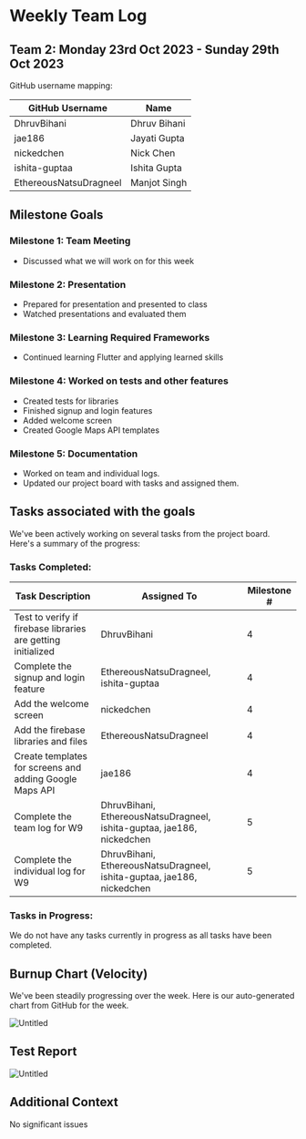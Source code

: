 # Weekly Team Log

## Team 2: Monday 23rd Oct 2023 - Sunday 29th Oct 2023

GitHub username mapping:

| GitHub Username | Name |
| --- | --- |
| DhruvBihani | Dhruv Bihani |
| jae186 | Jayati Gupta |
| nickedchen | Nick Chen |
| ishita-guptaa | Ishita Gupta |
| EthereousNatsuDragneel | Manjot Singh |

## Milestone Goals

### Milestone 1: Team Meeting

- Discussed what we will work on for this week

### Milestone 2: Presentation

- Prepared for presentation and presented to class
- Watched presentations and evaluated them

### Milestone 3: Learning Required Frameworks

- Continued learning Flutter and applying learned skills

### Milestone 4: Worked on tests and other features

- Created tests for libraries
- Finished signup and login features
- Added welcome screen
- Created Google Maps API templates

### Milestone 5: Documentation

- Worked on team and individual logs.
- Updated our project board with tasks and assigned them.

## Tasks associated with the goals

We've been actively working on several tasks from the project board. Here's a summary of the progress:

### Tasks Completed:

| Task Description | Assigned To | Milestone # |
| --- | --- | --- |
| Test to verify if firebase libraries are getting initialized | DhruvBihani | 4 |
| Complete the signup and login feature | EthereousNatsuDragneel, ishita-guptaa | 4 |
| Add the welcome screen | nickedchen | 4 |
| Add the firebase libraries and files | EthereousNatsuDragneel | 4 |
| Create templates for screens and adding Google Maps API | jae186 | 4 |
| Complete the team log for W9 | DhruvBihani, EthereousNatsuDragneel, ishita-guptaa, jae186, nickedchen | 5 |
| Complete the individual log for W9 | DhruvBihani, EthereousNatsuDragneel, ishita-guptaa, jae186, nickedchen | 5 |

### Tasks in Progress:

We do not have any tasks currently in progress as all tasks have been completed.

## Burnup Chart (Velocity)

We've been steadily progressing over the week. Here is our auto-generated chart from GitHub for the week.

![Untitled](https://prod-files-secure.s3.us-west-2.amazonaws.com/2f8ceb39-af08-45bd-aa32-7940e9a18760/3821d9f1-9e1c-41ff-b565-0599e9959210/Untitled.png)

## Test Report

![Untitled](https://prod-files-secure.s3.us-west-2.amazonaws.com/2f8ceb39-af08-45bd-aa32-7940e9a18760/45b1d0e8-5032-44b2-87e3-f1f9554d99b0/Untitled.png)

## Additional Context

No significant issues
